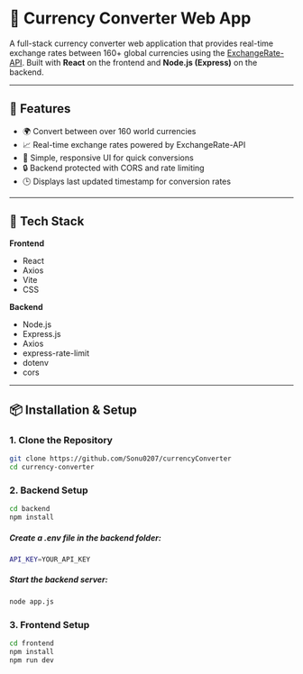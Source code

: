 # 💱 Currency Converter Web App

A full-stack currency converter web application that provides real-time exchange rates between 160+ global currencies using the [ExchangeRate-API](https://www.exchangerate-api.com/). Built with **React** on the frontend and **Node.js (Express)** on the backend.

---

## 🔧 Features

- 🌍 Convert between over 160 world currencies
- 📈 Real-time exchange rates powered by ExchangeRate-API
- 🧮 Simple, responsive UI for quick conversions
- 🔒 Backend protected with CORS and rate limiting
- 🕒 Displays last updated timestamp for conversion rates

---

## 🚀 Tech Stack

**Frontend**
- React
- Axios
- Vite
- CSS

**Backend**
- Node.js
- Express.js
- Axios
- express-rate-limit
- dotenv
- cors

---

## 📦 Installation & Setup

### 1. Clone the Repository

```bash
git clone https://github.com/Sonu0207/currencyConverter
cd currency-converter
```

### 2. Backend Setup

```bash
cd backend
npm install
```
##### Create a .env file in the backend folder:

```bash
API_KEY=YOUR_API_KEY
```
##### Start the backend server:

```bash
node app.js
```
### 3. Frontend Setup

```bash
cd frontend
npm install
npm run dev
```